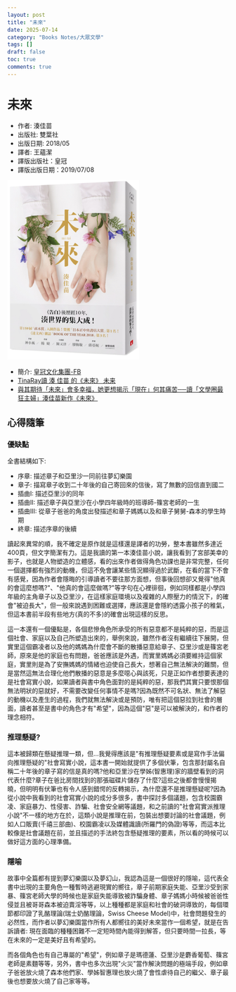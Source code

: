 ```yaml
---
layout: post
title: "未來"
date: 2025-07-14
category: "Books Notes/大眾文學"
tags: []
draft: false
toc: true
comments: true
---
```


# 未來
* 作者: 湊佳苗
* 出版社: 雙葉社
* 出版日期: 2018/05
* 譯者: 王蘊潔
* 譯版出版社：皇冠
* 譯版出版日期：2019/07/08

<img src="/assets/posts/未來.jpg" alt="" width="300"/>
<!-- more -->

* 簡介: [皇冠文化集團-FB](https://www.facebook.com/watch/?v=713457229081377)
* [TinaRay讀 湊 佳苗 的《未來》 未来](https://fangkuo0917.pixnet.net/blog/post/44553714)
* [與其期待「未來」會多幸福，她更想揭示「現在」何其痛苦──讀「文學圈最狂主婦」湊佳苗新作《未來》](https://okapi.books.com.tw/article/12280)


## 心得隨筆
### 優缺點
全書結構如下:
* 序章: 描述章子和亞里沙一同前往夢幻樂園
* 章子: 描寫章子收到二十年後的自己寄回來的信後，寫了無數的回信直到國二
* 插曲I: 描述亞里沙的同年
* 插曲II: 描述章子與亞里沙在小學四年級時的班導師-篠宮老師的一生
* 插曲III: 從章子爸爸的角度出發描述和章子媽媽以及和章子舅舅-森本的學生時期
* 終章: 描述序章的後續

讀起來異常的順，我不確定是原作就是這樣還是譯者的功勞，整本書雖然多達近400頁，但文字簡潔有力。這是我讀的第一本湊佳苗小說，讓我看到了宮部美幸的影子，也就是人物塑造的立體感，看的出來作者做得角色功課也是非常完整，任何一個選擇都有強烈的動機，但這不免會讓某些情況顯得過於武斷，在看的當下不會有感覺，因為作者會隱晦的引導讀者不要往那方面想，但事後回想卻又覺得"他真的會這麼想嗎?"、"他真的會這麼做嗎?"等字句在心裡徘徊，例如同樣都是小學四年級的主角章子以及亞里沙，在這樣家庭環境以及複雜的人際壓力的情況下，的確會"被迫長大"，但一般來說遇到困難或選擇，應該還是會隱約透露小孩子的稚氣，但這本書前半段有些地方(真的不多)的確會出現這樣的反思。

這一本還有一個優點是，各個悲慘角色所承受的所有惡意都不是純粹的惡，而是這個社會、家庭以及自己所塑造出來的，舉例來說，雖然作者沒有繼續往下展開，但實里這個霸凌者以及他的媽媽為什麼會不斷的散播惡意給章子、亞里沙或是篠宮老師，原來是他的家庭也有問題，爸爸應該是外遇，而實里媽媽必須要維持這個家庭，實里則是為了安撫媽媽的情緒也迫使自己長大，想著自己無法解決的難關，但是當然這無法合理化他們散播的惡意是多麼噁心與該死，只是正如作者想要表達的是社會寫實小說，如果讀者與書中角色面對的是純粹的惡，那我們其實只要恨那個無法明狀的惡就好，不需要改變任何事情不是嗎?因為既然不可名狀、無法了解惡的動機以及產生的過程，我們就無法解決或是預防，唯有把這個惡拉到社會的層面，讀者甚至是書中的角色才有"希望"，因為這個"惡"是可以被解決的，和作者的理念相符。

### 推理懸疑?
這本被歸類在懸疑推理一類，但...我覺得應該是"有推理懸疑要素或是寫作手法偏向推理懸疑的"社會寫實小說，這本書一開始就提供了多個伏筆，包含那封屬名自稱二十年後的章子寫的信是真的嗎?他和亞里沙在學姊(智惠理)家的牆壁看到的洞代表什麼?章子在爸比房間找到的那張磁碟片儲存了什麼?這些之後都會慢慢揭曉，但明明有伏筆也有令人感到錯愕的反轉揭示，為什麼還不是推理懸疑呢?因為從小說中我看到的社會寫實小說的成分多很多，書中探討多個議題，包含校園霸凌、家庭暴力、性侵害、詐騙、社會安全網等議題，和之前讀的"社會寫實派推理小說"不一樣的地方在於，這類小說是推理在前，包裝出想要討論的社會議題，例如人口販賣(千禧三部曲)、校園霸凌以及媒體識讀(所羅門的偽證)等等，而這本比較像是社會議題在前，並且描述的手法終包含懸疑推理的要素，所以看的時候可以做好這方面的心理準備。

### 隱喻
故事中全篇都有提到夢幻樂園以及夢幻山，我認為這是一個很好的隱喻，這代表全書中出現的主要角色一種暫時逃避現實的嚮往，章子前期家庭失能、亞里沙受到家暴、篠宮老師大學的時候也是家庭失能導致被詐騙身體、章子媽媽小時候被爸爸性侵並且被哥哥森本被迫賣淫等等，以上種種都是家庭和社會的破洞導致的，每個環節都印證了乳酪理論(瑞士奶酪理論，Swiss Cheese Model)中，社會問題發生的必然性，而作者以夢幻樂園當作所有人都嚮往的美好未來當作一個希望，就是在告訴讀者: 現在面臨的種種困難不一定短時間內能得到解答，但只要時間一拉長，等在未來的一定是美好且有希望的。

而各個角色也有自己專屬的"希望"，例如章子是瑪德蓮、亞里沙是麝香葡萄、篠宮老師是素麵等等，另外，書中也多次出現"火災"當作解決問題的極端手段，例如章子爸爸放火燒了森本他們家、學姊智惠理也放火燒了會性虐待自己的繼父、章子最後也想要放火燒了自己家等等。